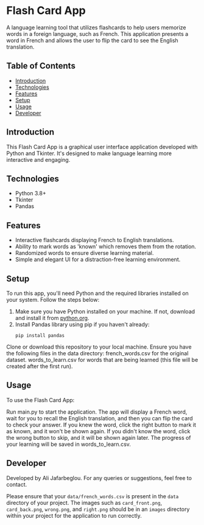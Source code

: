 # Flash Card App

A language learning tool that utilizes flashcards to help users memorize words in a foreign language, such as French. This application presents a word in French and allows the user to flip the card to see the English translation.

## Table of Contents

- [Introduction](#introduction)
- [Technologies](#technologies)
- [Features](#features)
- [Setup](#setup)
- [Usage](#usage)
- [Developer](#developer)

## Introduction

This Flash Card App is a graphical user interface application developed with Python and Tkinter. It's designed to make language learning more interactive and engaging.

## Technologies

- Python 3.8+
- Tkinter
- Pandas

## Features

- Interactive flashcards displaying French to English translations.
- Ability to mark words as 'known' which removes them from the rotation.
- Randomized words to ensure diverse learning material.
- Simple and elegant UI for a distraction-free learning environment.

## Setup

To run this app, you'll need Python and the required libraries installed on your system. Follow the steps below:

1. Make sure you have Python installed on your machine. If not, download and install it from [python.org](https://www.python.org/downloads/).
2. Install Pandas library using pip if you haven't already:
   ```shell
   pip install pandas
    ```
Clone or download this repository to your local machine.
Ensure you have the following files in the data directory:
french_words.csv for the original dataset.
words_to_learn.csv for words that are being learned (this file will be created after the first run).

## Usage
To use the Flash Card App:

Run main.py to start the application.
The app will display a French word, wait for you to recall the English translation, and then you can flip the card to check your answer.
If you knew the word, click the right button to mark it as known, and it won't be shown again.
If you didn't know the word, click the wrong button to skip, and it will be shown again later.
The progress of your learning will be saved in words_to_learn.csv.

## Developer
Developed by Ali Jafarbeglou. For any queries or suggestions, feel free to contact.


Please ensure that your `data/french_words.csv` is present in the `data` directory of your project. The images such as `card_front.png`, `card_back.png`, `wrong.png`, and `right.png` should be in an `images` directory within your project for the application to run correctly.


